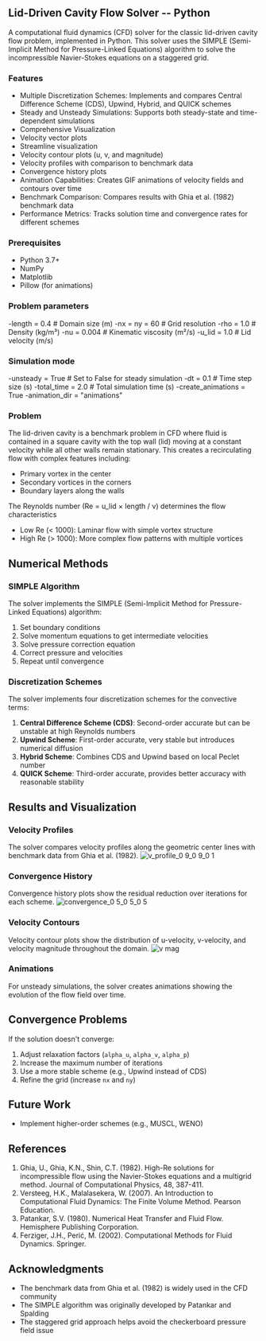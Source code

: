 ## Lid-Driven Cavity Flow Solver -- Python

A computational fluid dynamics (CFD) solver for the classic lid-driven cavity flow problem, implemented in Python. This solver uses the SIMPLE (Semi-Implicit Method for Pressure-Linked Equations) algorithm to solve the incompressible Navier-Stokes equations on a staggered grid.

### Features

- Multiple Discretization Schemes: Implements and compares Central Difference Scheme (CDS), Upwind, Hybrid, and QUICK schemes
- Steady and Unsteady Simulations: Supports both steady-state and time-dependent simulations
- Comprehensive Visualization
- Velocity vector plots
- Streamline visualization
- Velocity contour plots (u, v, and magnitude)
- Velocity profiles with comparison to benchmark data
- Convergence history plots
- Animation Capabilities: Creates GIF animations of velocity fields and contours over time
- Benchmark Comparison: Compares results with Ghia et al. (1982) benchmark data
- Performance Metrics: Tracks solution time and convergence rates for different schemes

### Prerequisites
- Python 3.7+
- NumPy
- Matplotlib
- Pillow (for animations)

### Problem parameters
-length = 0.4  # Domain size (m)
-nx = ny = 60  # Grid resolution
-rho = 1.0     # Density (kg/m³)
-nu = 0.004    # Kinematic viscosity (m²/s)
-u_lid = 1.0   # Lid velocity (m/s)

### Simulation mode
-unsteady = True  # Set to False for steady simulation
-dt = 0.1         # Time step size (s)
-total_time = 2.0 # Total simulation time (s)
-create_animations = True
-animation_dir = "animations"

### Problem
The lid-driven cavity is a benchmark problem in CFD where fluid is contained in a square cavity with the top wall (lid) moving at a constant velocity while all other walls remain stationary. This creates a recirculating flow with complex features including:

- Primary vortex in the center
- Secondary vortices in the corners
- Boundary layers along the walls

The Reynolds number (Re = u_lid × length / ν) determines the flow characteristics

- Low Re (< 1000): Laminar flow with simple vortex structure
- High Re (> 1000): More complex flow patterns with multiple vortices


## Numerical Methods

### SIMPLE Algorithm

The solver implements the SIMPLE (Semi-Implicit Method for Pressure-Linked Equations) algorithm:

1. Set boundary conditions
2. Solve momentum equations to get intermediate velocities
3. Solve pressure correction equation
4. Correct pressure and velocities
5. Repeat until convergence


### Discretization Schemes

The solver implements four discretization schemes for the convective terms:

1. **Central Difference Scheme (CDS)**: Second-order accurate but can be unstable at high Reynolds numbers
2. **Upwind Scheme**: First-order accurate, very stable but introduces numerical diffusion
3. **Hybrid Scheme**: Combines CDS and Upwind based on local Peclet number
4. **QUICK Scheme**: Third-order accurate, provides better accuracy with reasonable stability


## Results and Visualization

### Velocity Profiles

The solver compares velocity profiles along the geometric center lines with benchmark data from Ghia et al. (1982).
![v_profile_0 9_0 9_0 1](https://github.com/user-attachments/assets/f14af1c0-39d8-490a-8609-dbde4ab5a81e)


### Convergence History

Convergence history plots show the residual reduction over iterations for each scheme.
![convergence_0 5_0 5_0 5](https://github.com/user-attachments/assets/c39e8e01-84f6-4ff3-ae80-1f07a93df4c4)


### Velocity Contours

Velocity contour plots show the distribution of u-velocity, v-velocity, and velocity magnitude throughout the domain.
![v mag](https://github.com/user-attachments/assets/54887676-6ac9-4c11-b0e0-c3c1de4bfc84)

### Animations

For unsteady simulations, the solver creates animations showing the evolution of the flow field over time.

## Convergence Problems

If the solution doesn't converge:

1. Adjust relaxation factors (`alpha_u`, `alpha_v`, `alpha_p`)
2. Increase the maximum number of iterations
3. Use a more stable scheme (e.g., Upwind instead of CDS)
4. Refine the grid (increase `nx` and `ny`)


## Future Work

- Implement higher-order schemes (e.g., MUSCL, WENO)

## References

1. Ghia, U., Ghia, K.N., Shin, C.T. (1982). High-Re solutions for incompressible flow using the Navier-Stokes equations and a multigrid method. Journal of Computational Physics, 48, 387-411.
2. Versteeg, H.K., Malalasekera, W. (2007). An Introduction to Computational Fluid Dynamics: The Finite Volume Method. Pearson Education.
3. Patankar, S.V. (1980). Numerical Heat Transfer and Fluid Flow. Hemisphere Publishing Corporation.
4. Ferziger, J.H., Perić, M. (2002). Computational Methods for Fluid Dynamics. Springer.

## Acknowledgments

- The benchmark data from Ghia et al. (1982) is widely used in the CFD community
- The SIMPLE algorithm was originally developed by Patankar and Spalding
- The staggered grid approach helps avoid the checkerboard pressure field issue
